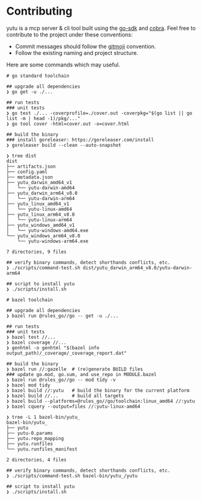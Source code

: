 # Contributing

yutu is a mcp server & cli tool built using the [go-sdk](https://github.com/modelcontextprotocol/go-sdk) and [cobra](https://github.com/spf13/cobra). Feel free to contribute to the project under these conventions:

- Commit messages should follow the [gitmoji](https://gitmoji.dev) convention.
- Follow the existing naming and project structure.

Here are some commands which may useful.

```shell
# go standard toolchain

## upgrade all dependencies
❯ go get -u ./...

## run tests
### unit tests
❯ go test ./... -coverprofile=./cover.out -coverpkg="$(go list || go list -m | head -1)/pkg/..."
❯ go tool cover -html=cover.out -o=cover.html

## build the binary
### install goreleaser: https://goreleaser.com/install
❯ goreleaser build --clean --auto-snapshot

❯ tree dist
dist
├── artifacts.json
├── config.yaml
├── metadata.json
├── yutu_darwin_amd64_v1
│   └── yutu-darwin-amd64
├── yutu_darwin_arm64_v8.0
│   └── yutu-darwin-arm64
├── yutu_linux_amd64_v1
│   └── yutu-linux-amd64
├── yutu_linux_arm64_v8.0
│   └── yutu-linux-arm64
├── yutu_windows_amd64_v1
│   └── yutu-windows-amd64.exe
└── yutu_windows_arm64_v8.0
    └── yutu-windows-arm64.exe

7 directories, 9 files

## verify binary commands, detect shorthands conflicts, etc.
❯ ./scripts/command-test.sh dist/yutu_darwin_arm64_v8.0/yutu-darwin-arm64

## script to install yutu
❯ ./scripts/install.sh
```

```shell
# bazel toolchain

## upgrade all dependencies
❯ bazel run @rules_go//go -- get -u ./...

## run tests
### unit tests
❯ bazel test //...
❯ bazel coverage //...
❯ genhtml -o genhtml "$(bazel info output_path)/_coverage/_coverage_report.dat"

## build the binary
❯ bazel run //:gazelle  # (re)generate BUILD files
### update go.mod, go.sum, and use_repo in MODULE.bazel
❯ bazel run @rules_go//go -- mod tidy -v
❯ bazel mod tidy
❯ bazel build //:yutu   # build the binary for the current platform
❯ bazel build //...     # build all targets
❯ bazel build --platforms=@rules_go//go/toolchain:linux_amd64 //:yutu
❯ bazel cquery --output=files //:yutu-linux-amd64

❯ tree -L 1 bazel-bin/yutu_
bazel-bin/yutu_
├── yutu
├── yutu-0.params
├── yutu.repo_mapping
├── yutu.runfiles
└── yutu.runfiles_manifest

2 directories, 4 files

## verify binary commands, detect shorthands conflicts, etc.
❯ ./scripts/command-test.sh bazel-bin/yutu_/yutu

## script to install yutu
❯ ./scripts/install.sh
```
